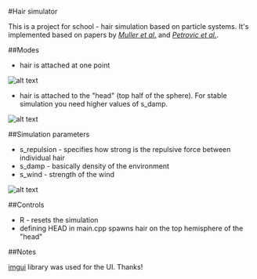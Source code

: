 #Hair simulator

This is a project for school - hair simulation based on particle systems. It's implemented based on papers by [*Muller et al.*](http://matthias-mueller-fischer.ch/publications/FTLHairFur.pdf) 
and [*Petrovic et al.*](http://graphics.pixar.com/library/Hair/paper.pdf).

##Modes

* hair is attached at one point

![alt text](https://github.com/janivanecky/Hair/blob/master/Hair/img/strand.png "Strand mode")

* hair is attached to the "head" (top half of the sphere). For stable simulation you need higher values of s_damp.

![alt text](https://github.com/janivanecky/Hair/blob/master/Hair/img/head.png "Hair mode")

##Simulation parameters

* s_repulsion - specifies how strong is the repulsive force between individual hair 
* s_damp - basically density of the environment
* s_wind - strength of the wind

![alt text](https://github.com/janivanecky/Hair/blob/master/Hair/img/animation.gif "In action")

##Controls

* R - resets the simulation
* defining HEAD in main.cpp spawns hair on the top hemisphere of the "head"

##Notes

[imgui](https://github.com/ocornut/imgui) library was used for the UI. Thanks!



